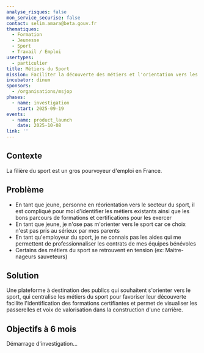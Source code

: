 ```yaml
---
analyse_risques: false
mon_service_securise: false
contact: selim.amara@beta.gouv.fr
thematiques:
  - Formation
  - Jeunesse
  - Sport
  - Travail / Emploi
usertypes:
  - particulier
title: Métiers du Sport
mission: Faciliter la découverte des métiers et l'orientation vers les bons parcours de formations et certifications
incubator: dinum
sponsors:
  - /organisations/msjop
phases:
  - name: investigation
    start: 2025-09-19
events:
  - name: product_launch
    date: 2025-10-08
link: ''
---
```

## Contexte

La filière du sport est un gros pourvoyeur d'emploi en France.

## Problème

* En tant que jeune, personne en réorientation vers le secteur du sport, il est compliqué pour moi d'identifier les métiers existants ainsi que les bons parcours de formations et certifications pour les exercer
* En tant que jeune, je n'ose pas m'orienter vers le sport car ce choix n'est pas pris au sérieux par mes parents
* En tant qu'employeur du sport, je ne connais pas les aides qui me permettent de professionnaliser les contrats de mes équipes bénévoles
* Certains des métiers du sport se retrouvent en tension (ex: Maitre-nageurs sauveteurs)

## Solution

Une plateforme à destination des publics qui souhaitent s'orienter vers le sport, qui centralise les métiers du sport pour favoriser leur découverte facilite l'identification des formations certifiantes et permet de visualiser les passerelles et voix de valorisation dans la construction d'une carrière.

## Objectifs à 6 mois

Démarrage d'investigation...
